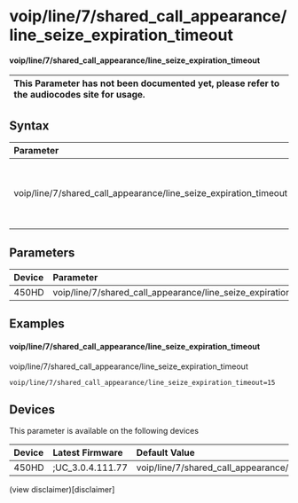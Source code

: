 ﻿---
description: voip/line/7/shared_call_appearance/line_seize_expiration_timeout
search:
    keywords: ['voip','line','7','shared_call_appearance','line_seize_expiration_timeout']
---

# voip/line/7/shared_call_appearance/line_seize_expiration_timeout

#### voip/line/7/shared_call_appearance/line_seize_expiration_timeout


| This Parameter has not been documented yet, please refer to the audiocodes site for usage.  |
| :--- |

## Syntax
| Parameter | Syntax |
| :--- | :--- |
|voip/line/7/shared_call_appearance/line_seize_expiration_timeout | {% raw %} undefined {% endraw %} |

## Parameters
|Device|Parameter|value|Description|
|:---|:---|:---|:---|
| 450HD | voip/line/7/shared_call_appearance/line_seize_expiration_timeout |  |  |

## Examples
#### voip/line/7/shared_call_appearance/line_seize_expiration_timeout

voip/line/7/shared_call_appearance/line_seize_expiration_timeout

```
voip/line/7/shared_call_appearance/line_seize_expiration_timeout=15
```

## Devices
This parameter is available on the following devices

| Device | Latest Firmware | Default Value |
|:---|:---|:---|
| 450HD | ;UC_3.0.4.111.77 | voip/line/7/shared_call_appearance/line_seize_expiration_timeout=15 

(view disclaimer)[disclaimer]
